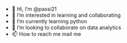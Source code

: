 - 👋 Hi, I’m @passi21
- 👀 I’m interested in learning and collaborating
- 🌱 I’m currently learning python
- 💞️ I’m looking to collaborate on data analytics 
- 📫 How to reach me mail me

<!---
passi21/passi21 is a ✨ special ✨ repository because its `README.md` (this file) appears on your GitHub profile.
You can click the Preview link to take a look at your changes.
--->

